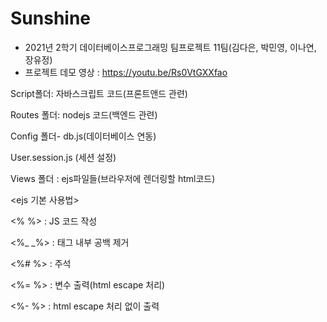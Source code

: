 # Sunshine

* 2021년 2학기 데이터베이스프로그래밍 팀프로젝트 11팀(김다은, 박민영, 이나연, 장유정) 
* 프로젝트 데모 영상 : https://youtu.be/Rs0VtGXXfao

Script폴더: 자바스크립트 코드(프론트앤드 관련)

Routes 폴더: nodejs 코드(백엔드 관련)

Config 폴더- db.js(데이터베이스 연동) 

User.session.js (세션 설정) 

Views 폴더 : ejs파일들(브라우저에 렌더링할 html코드) 

<ejs 기본 사용법>

<% %> : JS 코드 작성

<%_ _%> : 태그 내부 공백 제거

<%# %> : 주석

<%= %> : 변수 출력(html escape 처리)

<%- %> : html escape 처리 없이 출력

